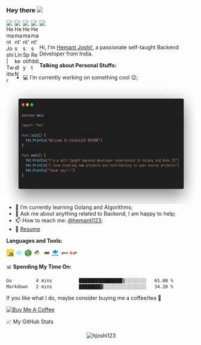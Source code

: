 ### Hey there <img src="https://media.giphy.com/media/hvRJCLFzcasrR4ia7z/giphy.gif" width="25px">
<a href="https://twitter.com/hemantj123">
  <img align="left" alt="Hemant Joshi | Twitter" width="22px" src="https://raw.githubusercontent.com/peterthehan/peterthehan/master/assets/twitter.svg" />
</a>
<a href="https://www.linkedin.com/in/hemantj0/">
  <img align="left" alt="Hemant's LinkedIN" width="22px" src="https://raw.githubusercontent.com/peterthehan/peterthehan/master/assets/linkedin.svg" />
</a>
<a href="https://open.spotify.com/user/hjoshi_dev?si=x9ayM9d0TL6TB8_xmX78lw">
  <img align="left" alt="Hemant's Spotify" width="22px" src="https://raw.githubusercontent.com/peterthehan/peterthehan/master/assets/spotify.svg" />
</a>
<a href="https://www.reddit.com/user/hjoshi_dev">
  <img align="left" alt="Hemant's Reddit" width="22px" src="https://raw.githubusercontent.com/peterthehan/peterthehan/master/assets/reddit.svg" />
</a>

![](https://visitor-badge.glitch.me/badge?page_id=hjoshi123.hjoshi123)

<br />

Hi, I'm [Hemant Joshi!](https://hjoshi123.github.io/hemant-joshi), a passionate self-taught Backend Developer from India.

  <img align="right" alt="GIF" src="https://raw.githubusercontent.com/hjoshi123/hjoshi123/master/carbon.png" width="600" height="320" />
  
**Talking about Personal Stuffs:**

- 💻 I’m currently working on something cool :wink:;
- 🌱 I’m currently learning Golang and Algorithms; 
- 💬 Ask me about anything related to Backend, I am happy to help;
- 📫 How to reach me: [@hemantj123](https://twitter.com/hemantj123);
- 📝 [Resume](https://drive.google.com/file/d/1kBj3YRPN6kkXe8QsWriw202jncRo5VN-/view)

**Languages and Tools:**

<code><img height="20" src="https://raw.githubusercontent.com/github/explore/80688e429a7d4ef2fca1e82350fe8e3517d3494d/topics/javascript/javascript.png"></code>
<code><img height="20" src="https://raw.githubusercontent.com/github/explore/80688e429a7d4ef2fca1e82350fe8e3517d3494d/topics/react/react.png"></code>
<code><img height="20" src="https://raw.githubusercontent.com/github/explore/80688e429a7d4ef2fca1e82350fe8e3517d3494d/topics/nodejs/nodejs.png"></code>
<code><img height="20" src="https://raw.githubusercontent.com/github/explore/80688e429a7d4ef2fca1e82350fe8e3517d3494d/topics/python/python.png"></code>
<code><img height="20" src="https://raw.githubusercontent.com/github/explore/80688e429a7d4ef2fca1e82350fe8e3517d3494d/topics/go/go.png"></code>
<code><img height="20" src="https://raw.githubusercontent.com/github/explore/80688e429a7d4ef2fca1e82350fe8e3517d3494d/topics/docker/docker.png"></code>
<code><img height="20" src="https://raw.githubusercontent.com/github/explore/80688e429a7d4ef2fca1e82350fe8e3517d3494d/topics/bash/bash.png"></code>
<code><img height="20" src="https://raw.githubusercontent.com/github/explore/80688e429a7d4ef2fca1e82350fe8e3517d3494d/topics/git/git.png"></code>

📊 **Spending My Time On:**
<!--START_SECTION:waka-->
```text
Go         4 mins          ████████████████▒░░░░░░░░   65.80 % 
Markdown   2 mins          ████████▓░░░░░░░░░░░░░░░░   34.20 % 
```
<!--END_SECTION:waka-->

If you like what I do, maybe consider buying me a coffee/tea 🥺

<a href="https://www.buymeacoffee.com/hjoshi123" target="_blank"><img src="https://cdn.buymeacoffee.com/buttons/v2/default-red.png" alt="Buy Me A Coffee" width="150" ></a>

📈 My GitHub Stats

<p align="center"> <img src="https://github-readme-stats.vercel.app/api?username=hjoshi123&show_icons=true&theme=vision-friendly-dark&count_private=true" alt="hjoshi123" />

